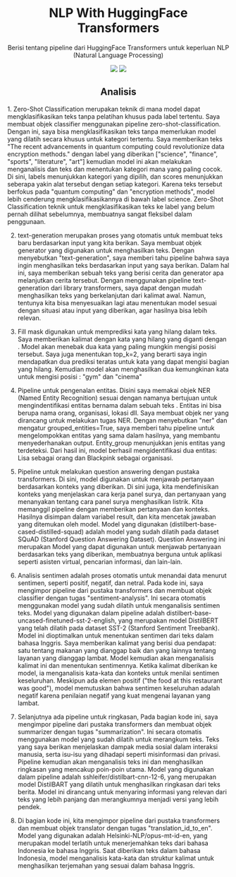 <h1 align="center"> NLP With HuggingFace Transformers </h1>
<p align="center"> Berisi tentang pipeline dari HuggingFace Transformers untuk keperluan NLP (Natural Language Processing)</p>

<div align="center">

<img src="https://img.shields.io/badge/python-3670A0?style=for-the-badge&logo=python&logoColor=ffdd54">
<img src="https://img.shields.io/badge/jupyter-%23FA0F00.svg?style=for-the-badge&logo=jupyter&logoColor=white">

</div>

<h2 align="center"> Analisis </h2> 
1.	Zero-Shot Classification merupakan teknik di mana model dapat mengklasifikasikan teks tanpa pelatihan khusus pada label tertentu. Saya membuat objek classifier menggunakan pipeline zero-shot-classification. Dengan ini, saya bisa mengklasifikasikan teks tanpa memerlukan model yang dilatih secara khusus untuk kategori tertentu. Saya memberikan teks "The recent advancements in quantum computing could revolutionize data encryption methods." dengan label yang diberikan ["science", "finance", "sports", "literature", "art"] kemudian model ini akan melakukan menganalisis dan teks dan menentukan kategori mana yang paling cocok.  
Di sini, labels menunjukkan kategori yang dipilih, dan scores menunjukkan seberapa yakin alat tersebut dengan setiap kategori. Karena teks tersebut berfokus pada "quantum computing" dan "encryption methods", model lebih cenderung mengklasifikasikannya di bawah label science. Zero-Shot Classification teknik untuk mengklasifikasikan teks ke label yang belum pernah dilihat sebelumnya, membuatnya sangat fleksibel dalam penggunaan.

2.	text-generation merupakan proses yang otomatis untuk membuat teks baru berdasarkan input yang kita berikan.  Saya membuat objek generator yang digunakan untuk menghasilkan teks. Dengan menyebutkan "text-generation", saya memberi tahu pipeline bahwa saya ingin menghasilkan teks berdasarkan input yang saya berikan. Dalam hal ini, saya memberikan sebuah teks yang berisi cerita dan generator apa melanjutkan cerita tersebut. Dengan menggunakan pipeline text-generation dari library transformers, saya dapat dengan mudah menghasilkan teks yang berkelanjutan dari kalimat awal. Namun, tentunya kita bisa menyesuaikan lagi atau menentukan model sesuai dengan situasi atau input yang diberikan, agar hasilnya bisa lebih relevan.

3.	Fill mask digunakan untuk memprediksi kata yang hilang dalam teks. Saya memberikan kalimat dengan kata yang hilang yang diganti dengan <mask>. Model akan menebak dua kata yang paling mungkin mengisi posisi tersebut. Saya juga menentukan top_k=2, yang berarti saya ingin mendapatkan dua prediksi teratas untuk kata yang dapat mengisi bagian yang hilang. Kemudian model akan menghasilkan dua kemungkinan kata untuk mengisi posisi <mask>: "gym"  dan "cinema" 


4.	Pipeline untuk pengenalan entitas. Disini saya memakai objek  NER (Named Entity Recognition) sesuai dengan namanya bertujuan untuk mengindentifikasi entitas bernama dalam sebuah teks . Entitas ini bisa berupa nama orang, organisasi, lokasi dll.  Saya membuat objek ner yang dirancang untuk melakukan tugas NER. Dengan menyebutkan "ner" dan mengatur grouped_entities=True, saya memberi tahu pipeline untuk mengelompokkan entitas yang sama dalam hasilnya, yang membantu menyederhanakan output. Entity_group menunjukkan jenis entitas yang terdeteksi. Dari hasil ini, model berhasil mengidentifikasi dua entitas: Lisa sebagai orang dan Blackpink sebagai organisasi.

5.	Pipeline untuk melakukan question answering dengan pustaka transformers. Di sini, model digunakan untuk menjawab pertanyaan berdasarkan konteks yang diberikan. Di sini juga, kita mendefinisikan konteks yang menjelaskan cara kerja panel surya, dan pertanyaan yang menanyakan tentang cara panel surya menghasilkan listrik. Kita memanggil pipeline dengan memberikan pertanyaan dan konteks. Hasilnya disimpan dalam variabel result, dan kita mencetak jawaban yang ditemukan oleh model. Model yang digunakan (distilbert-base-cased-distilled-squad) adalah model yang sudah dilatih pada dataset SQuAD (Stanford Question Answering Dataset). Question Answering ini merupakan Model yang dapat digunakan untuk menjawab pertanyaan berdasarkan teks yang diberikan, membuatnya berguna untuk aplikasi seperti asisten virtual, pencarian informasi, dan lain-lain.


6.	Analisis sentimen adalah proses otomatis untuk menandai data menurut sentimen, seperti positif, negatif, dan netral. Pada kode ini, saya mengimpor pipeline dari pustaka transformers dan membuat objek classifier dengan tugas "sentiment-analysis". Ini secara otomatis menggunakan model yang sudah dilatih untuk menganalisis sentimen teks. Model yang digunakan dalam pipeline adalah distilbert-base-uncased-finetuned-sst-2-english, yang merupakan model DistilBERT yang telah dilatih pada dataset SST-2 (Stanford Sentiment Treebank). Model ini dioptimalkan untuk menentukan sentimen dari teks dalam bahasa Inggris. Saya memberikan kalimat yang berisi dua pendapat: satu tentang makanan yang dianggap baik dan yang lainnya tentang layanan yang dianggap lambat. Model kemudian akan menganalisis kalimat ini dan menentukan sentimennya. Ketika kalimat diberikan ke model, ia menganalisis kata-kata dan konteks untuk menilai sentimen keseluruhan. Meskipun ada elemen positif ("the food at this restaurant was good"), model memutuskan bahwa sentimen keseluruhan adalah negatif karena penilaian negatif yang kuat mengenai layanan yang lambat.

7.	Selanjutnya ada pipeline untuk ringkasan, Pada bagian kode ini, saya mengimpor pipeline dari pustaka transformers dan membuat objek summarizer dengan tugas "summarization". Ini secara otomatis menggunakan model yang sudah dilatih untuk merangkum teks. Teks yang saya berikan menjelaskan dampak media sosial dalam interaksi manusia, serta isu-isu yang dihadapi seperti misinformasi dan privasi. Pipeline kemudian akan menganalisis teks ini dan menghasilkan ringkasan yang mencakup poin-poin utama. Model yang digunakan dalam pipeline adalah sshleifer/distilbart-cnn-12-6, yang merupakan model DistilBART yang dilatih untuk menghasilkan ringkasan dari teks berita. Model ini dirancang untuk menyaring informasi yang relevan dari teks yang lebih panjang dan merangkumnya menjadi versi yang lebih pendek.


8.	Di bagian kode ini, kita mengimpor pipeline dari pustaka transformers dan membuat objek translator dengan tugas "translation_id_to_en". Model yang digunakan adalah Helsinki-NLP/opus-mt-id-en, yang merupakan model terlatih untuk menerjemahkan teks dari bahasa Indonesia ke bahasa Inggris.  Saat diberikan teks dalam bahasa Indonesia, model menganalisis kata-kata dan struktur kalimat untuk menghasilkan terjemahan yang sesuai dalam bahasa Inggris.
